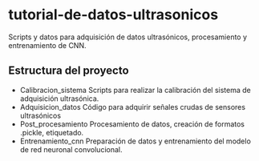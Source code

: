 # tutorial-de-datos-ultrasonicos
Scripts y datos para adquisición de datos ultrasónicos, procesamiento y entrenamiento de CNN.

## Estructura del proyecto
- Calibracion_sistema
  Scripts para realizar la calibración del sistema de adquisición ultrasónica.
- Adquisicion_datos
  Código para adquirir señales crudas de sensores ultrasónicos
- Post_procesamiento
  Procesamiento de datos, creación de formatos .pickle, etiquetado.
- Entrenamiento_cnn
  Preparación de datos y entrenamiento del modelo de red neuronal convolucional.
